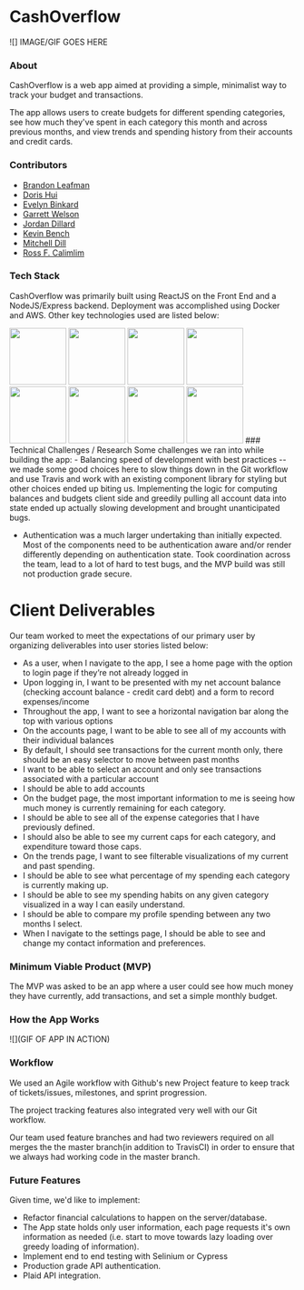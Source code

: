 # CashOverflow

![] IMAGE/GIF GOES HERE

### About

CashOverflow is a web app aimed at providing a simple, minimalist way to track your budget and transactions.

The app allows users to create budgets for different spending categories, see how much they've spent in each category this month and across previous months, and view trends and spending history from their accounts and credit cards.

### Contributors

- [Brandon Leafman](https://github.com/bleafman)
- [Doris Hui](https://github.com/dorishui)
- [Evelyn Binkard](https://github.com/evelynbinkard)
- [Garrett Welson](https://github.com/garrettwelson)
- [Jordan Dillard](https://github.com/Jordielove)
- [Kevin Bench](https://github.com/kbench09)
- [Mitchell Dill](https://github.com/MitchellDill)
- [Ross F. Calimlim](https://github.com/rcalimlim)

### Tech Stack

CashOverflow was primarily built using ReactJS on the Front End and a NodeJS/Express backend. Deployment was accomplished using Docker and AWS. Other key technologies used are listed below:

<img src="https://lh5.googleusercontent.com/rdAoVdYKOCnmtev6t7DJrEY7mG4iYsRPqeTH0Z-OrlsVmiea3q5SMtOGNSa7HzJcyxcIcelTacG5gPNgyBoIviiNcLbohQAicvpldcfM32Klb_ewouDRd67OtYhUAU1CEZB4rBqB" width="100" />
<img src="https://lh6.googleusercontent.com/tKlT8lGB2bTDqSilr_a2y8vaO-QBUdcUIYASnslf-RAKTxUEiEBq-_gTVBP0irIP1ZWNuSvp1fouOJrQBXUr0joVmBZzNyOec4jBpOyVogPZMOYhPH6YQwYOiLdZnfuaDnFel9rn" width="100" />
<img src="https://cdn-media-1.freecodecamp.org/images/1*FDNeKIUeUnf0XdqHmi7nsw.png" width="100">
<img src="https://camo.githubusercontent.com/a3d5d65f55fd84b8401db7336ebe85506f069ca6/68747470733a2f2f6c68352e676f6f676c6575736572636f6e74656e742e636f6d2f707150525779434d75333943553447414552483358493066726932754a7a4d7465495635742d34714147353636494a576458524142784c6a56316a7764567649442d4e76467733555367794d3846584335775f7941696d597a344659316756456d39365964324a515a682d70596c33336c4870624f49372d332d75546978716758315848526b6572" width="100">
<img src="https://miro.medium.com/max/642/1*ReJCeRt3UrdFp65T8mWs1A.png" width="100">
<img src="https://www.docker.com/sites/default/files/d8/styles/role_icon/public/2019-07/Moby-logo.png?itok=sYH_JEaJ" width="100">
<img src="https://upload.wikimedia.org/wikipedia/commons/thumb/9/93/Amazon_Web_Services_Logo.svg/150px-Amazon_Web_Services_Logo.svg.png" width="100">
<img src="https://cloud.mongodb.com/static/images/mdb_logo.svg" width='100'/>
### Technical Challenges / Research
Some challenges we ran into while building the app:
- Balancing speed of development with best practices -- we made some good choices here to slow things down in the Git workflow and use Travis and work with an existing component library for styling but other choices ended up biting us. Implementing the logic for computing balances and budgets client side and greedily pulling all account data into state ended up actually slowing development and brought unanticipated bugs.

- Authentication was a much larger undertaking than initially expected. Most of the components need to be authentication aware and/or render differently depending on authentication state. Took coordination across the team, lead to a lot of hard to test bugs, and the MVP build was still not production grade secure.

# Client Deliverables

Our team worked to meet the expectations of our primary user by organizing deliverables into user stories listed below:

- As a user, when I navigate to the app, I see a home page with the option to login page if they’re not already logged in
- Upon logging in, I want to be presented with my net account balance (checking account balance - credit card debt) and a form to record expenses/income
- Throughout the app, I want to see a horizontal navigation bar along the top with various options
- On the accounts page, I want to be able to see all of my accounts with their individual balances
- By default, I should see transactions for the current month only, there should be an easy selector to move between past months
- I want to be able to select an account and only see transactions associated with a particular account
- I should be able to add accounts
- On the budget page, the most important information to me is seeing how much money is currently remaining for each category.
- I should be able to see all of the expense categories that I have previously defined.
- I should also be able to see my current caps for each category, and expenditure toward those caps.
- On the trends page, I want to see filterable visualizations of my current and past spending.
- I should be able to see what percentage of my spending each category is currently making up.
- I should be able to see my spending habits on any given category visualized in a way I can easily understand.
- I should be able to compare my profile spending between any two months I select.
- When I navigate to the settings page, I should be able to see and change my contact information and preferences.

### Minimum Viable Product (MVP)

The MVP was asked to be an app where a user could see how much money they have currently, add transactions, and set a simple monthly budget.

### How the App Works

![](GIF OF APP IN ACTION)

### Workflow

We used an Agile workflow with Github's new Project feature to keep track of tickets/issues, milestones, and sprint progression.

The project tracking features also integrated very well with our Git workflow.

Our team used feature branches and had two reviewers required on all merges the the master branch(in addition to TravisCI) in order to ensure that we always had working code in the master branch.

### Future Features

Given time, we'd like to implement:

- Refactor financial calculations to happen on the server/database.
- The App state holds only user information, each page requests it's own information as needed (i.e. start to move towards lazy loading over greedy loading of information).
- Implement end to end testing with Selinium or Cypress
- Production grade API authentication.
- Plaid API integration.
